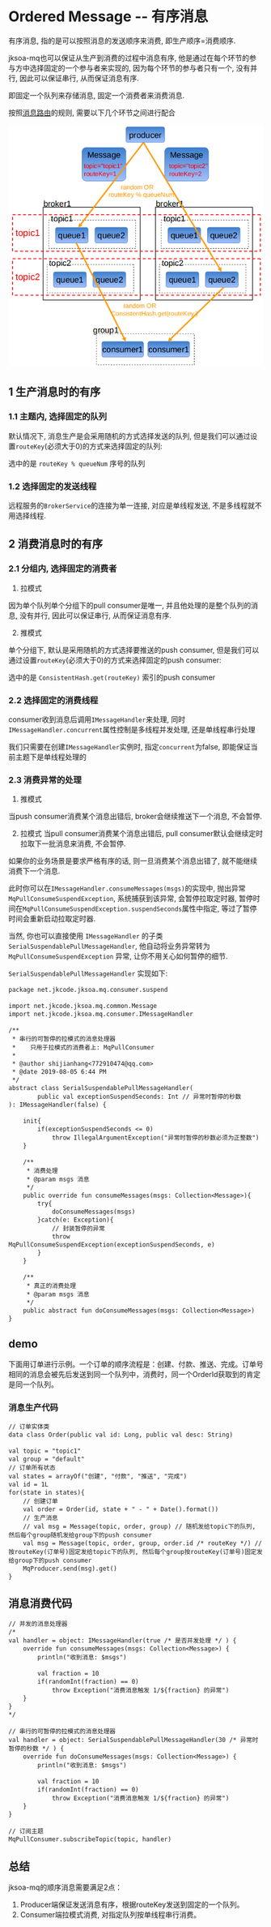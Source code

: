 # Ordered Message -- 有序消息

有序消息, 指的是可以按照消息的发送顺序来消费, 即生产顺序=消费顺序.

jksoa-mq也可以保证从生产到消费的过程中消息有序, 他是通过在每个环节的参与方中选择固定的一个参与者来实现的, 因为每个环节的参与者只有一个, 没有并行, 因此可以保证串行, 从而保证消息有序.

即固定一个队列来存储消息, 固定一个消费者来消费消息.

按照[消息路由](route.md)的规则, 需要以下几个环节之间进行配合

![route](img/route.png)

## 1 生产消息时的有序

### 1.1 主题内, 选择固定的队列

默认情况下, 消息生产是会采用随机的方式选择发送的队列, 但是我们可以通过设置`routeKey`(必须大于0)的方式来选择固定的队列:

选中的是 `routeKey % queueNum` 序号的队列

### 1.2 选择固定的发送线程

远程服务的`BrokerService`的连接为单一连接, 对应是单线程发送, 不是多线程就不用选择线程.

## 2 消费消息时的有序

### 2.1 分组内, 选择固定的消费者

1. 拉模式

因为单个队列单个分组下的pull consumer是唯一, 并且他处理的是整个队列的消息, 没有并行, 因此可以保证串行, 从而保证消息有序.

2. 推模式

单个分组下, 默认是采用随机的方式选择要推送的push consumer, 但是我们可以通过设置`routeKey`(必须大于0)的方式来选择固定的push consumer:

选中的是 `ConsistentHash.get(routeKey)` 索引的push consumer

### 2.2 选择固定的消费线程

consumer收到消息后调用`IMessageHandler`来处理, 同时`IMessageHandler.concurrent`属性控制是多线程并发处理, 还是单线程串行处理

我们只需要在创建`IMessageHandler`实例时, 指定`concurrent`为false, 即能保证当前主题下是单线程处理的

### 2.3 消费异常的处理

1. 推模式

当push consumer消费某个消息出错后, broker会继续推送下一个消息, 不会暂停.

2. 拉模式
当pull consumer消费某个消息出错后, pull consumer默认会继续定时拉取下一批消息来消费, 不会暂停.

如果你的业务场景是要求严格有序的话, 则一旦消费某个消息出错了, 就不能继续消费下一个消息.

此时你可以在`IMessageHandler.consumeMessages(msgs)`的实现中, 抛出异常`MqPullConsumeSuspendException`, 系统捕获到该异常, 会暂停拉取定时器, 暂停时间在`MqPullConsumeSuspendException.suspendSeconds`属性中指定, 等过了暂停时间会重新启动拉取定时器. 

当然, 你也可以直接使用 `IMessageHandler` 的子类 `SerialSuspendablePullMessageHandler`, 他自动将业务异常转为`MqPullConsumeSuspendException` 异常, 让你不用关心如何暂停的细节.

`SerialSuspendablePullMessageHandler` 实现如下:

```
package net.jkcode.jksoa.mq.consumer.suspend

import net.jkcode.jksoa.mq.common.Message
import net.jkcode.jksoa.mq.consumer.IMessageHandler

/**
 * 串行的可暂停的拉模式的消息处理器
 *    只用于拉模式的消费者上: MqPullConsumer
 *
 * @author shijianhang<772910474@qq.com>
 * @date 2019-08-05 6:44 PM
 */
abstract class SerialSuspendablePullMessageHandler(
        public val exceptionSuspendSeconds: Int // 异常时暂停的秒数
): IMessageHandler(false) {

    init{
        if(exceptionSuspendSeconds <= 0)
            throw IllegalArgumentException("异常时暂停的秒数必须为正整数")
    }

    /**
     * 消费处理
     * @param msgs 消息
     */
    public override fun consumeMessages(msgs: Collection<Message>){
        try{
            doConsumeMessages(msgs)
        }catch(e: Exception){
            // 封装暂停的异常
            throw MqPullConsumeSuspendException(exceptionSuspendSeconds, e)
        }
    }

    /**
     * 真正的消费处理
     * @param msgs 消息
     */
    public abstract fun doConsumeMessages(msgs: Collection<Message>)
}
```

## demo

下面用订单进行示例。一个订单的顺序流程是：创建、付款、推送、完成。订单号相同的消息会被先后发送到同一个队列中，消费时，同一个OrderId获取到的肯定是同一个队列。

### 消息生产代码

```
// 订单实体类
data class Order(public val id: Long, public val desc: String)

val topic = "topic1"
val group = "default"
// 订单所有状态
val states = arrayOf("创建", "付款", "推送", "完成")
val id = 1L
for(state in states){
    // 创建订单
    val order = Order(id, state + " - " + Date().format())
    // 生产消息
    // val msg = Message(topic, order, group) // 随机发给topic下的队列, 然后每个group随机发给group下的push consumer
    val msg = Message(topic, order, group, order.id /* routeKey */) // 按routeKey(订单号)固定发给topic下的队列, 然后每个group按routeKey(订单号)固定发给group下的push consumer
    MqProducer.send(msg).get()
}
```


## 消息消费代码

```
// 并发的消息处理器
/*
val handler = object: IMessageHandler(true /* 是否并发处理 */ ) {
    override fun consumeMessages(msgs: Collection<Message>) {
        println("收到消息: $msgs")

        val fraction = 10
        if(randomInt(fraction) == 0)
            throw Exception("消费消息触发 1/${fraction} 的异常")
    }
}
*/

// 串行的可暂停的拉模式的消息处理器
val handler = object: SerialSuspendablePullMessageHandler(30 /* 异常时暂停的秒数 */ ) {
    override fun doConsumeMessages(msgs: Collection<Message>) {
        println("收到消息: $msgs")

        val fraction = 10
        if(randomInt(fraction) == 0)
            throw Exception("消费消息触发 1/${fraction} 的异常")
    }
}

// 订阅主题
MqPullConsumer.subscribeTopic(topic, handler)
```

## 总结

jksoa-mq的顺序消息需要满足2点：
1. Producer端保证发送消息有序，根据routeKey发送到固定的一个队列。
2. Consumer端拉模式消费, 对指定队列按单线程串行消费。


